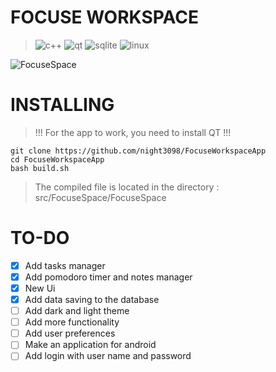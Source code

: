 # FOCUSE WORKSPACE


> ![c++](https://img.shields.io/badge/c++-%2300599C.svg?style=for-the-badge&logo=c%2B%2B&logoColor=white "c++") ![qt](https://img.shields.io/badge/Qt-%23217346.svg?style=for-the-badge&logo=Qt&logoColor=white "qt") ![sqlite](https://img.shields.io/badge/sqlite-%2307405e.svg?style=for-the-badge&logo=sqlite&logoColor=white "sqlite") ![linux](https://img.shields.io/badge/Linux-FCC624?style=for-the-badge&logo=linux&logoColor=black "linux")

![FocuseSpace](https://github.com/night3098/FocuseWorkspaceApp/assets/134074263/eae9848a-473f-44bb-ac34-1da5e7edc519)

# INSTALLING

> !!! For the app to work, you need to install QT !!!

```
git clone https://github.com/night3098/FocuseWorkspaceApp
cd FocuseWorkspaceApp
bash build.sh
```
> The compiled file is located in the directory : src/FocuseSpace/FocuseSpace

# TO-DO
- [x] Add tasks manager
- [x] Add pomodoro timer and notes manager
- [x] New Ui
- [x] Add data saving to the database
- [ ] Add dark and light theme
- [ ] Add more functionality
- [ ] Add user preferences
- [ ] Make an application for android
- [ ] Add login with user name and password
